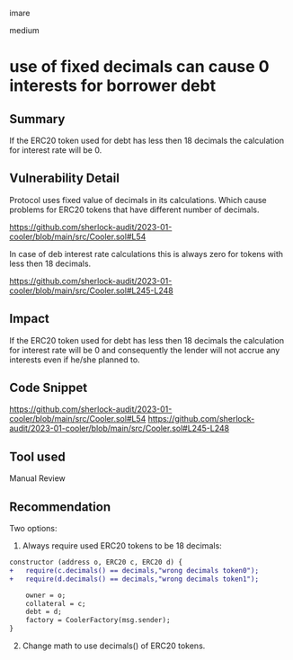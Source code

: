 imare

medium

# use of fixed decimals can cause 0 interests for borrower debt

## Summary
If the ERC20 token used for debt has less then 18 decimals the calculation for interest rate will be 0.

## Vulnerability Detail
Protocol uses fixed value of decimals in its calculations. Which cause problems for ERC20 tokens that have different number of decimals.

https://github.com/sherlock-audit/2023-01-cooler/blob/main/src/Cooler.sol#L54


In case of deb interest rate calculations this is always zero for tokens with less then 18 decimals.

https://github.com/sherlock-audit/2023-01-cooler/blob/main/src/Cooler.sol#L245-L248

## Impact

If the ERC20 token used for debt has less then 18 decimals the calculation for interest rate will be 0 and consequently the lender will not accrue any interests even if he/she planned to.

## Code Snippet
https://github.com/sherlock-audit/2023-01-cooler/blob/main/src/Cooler.sol#L54
https://github.com/sherlock-audit/2023-01-cooler/blob/main/src/Cooler.sol#L245-L248
## Tool used

Manual Review

## Recommendation
Two options:
1. Always require used ERC20 tokens to be 18 decimals:

```diff
constructor (address o, ERC20 c, ERC20 d) {
+   require(c.decimals() == decimals,"wrong decimals token0");
+   require(d.decimals() == decimals,"wrong decimals token1");

    owner = o;
    collateral = c;
    debt = d;
    factory = CoolerFactory(msg.sender);
}
```

2. Change math to use decimals() of ERC20 tokens.